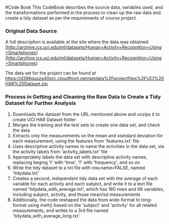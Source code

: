 #Code Book
This CodeBook describes the source data, variables used, and the transformations performed in the process to clean up the raw data and  create a tidy dataset as per the requirements of course project.

### Original Data Source
A full description is available at the site where the data was obtained: [http://archive.ics.uci.edu/ml/datasets/Human+Activity+Recognition+Using+Smartphones](http://archive.ics.uci.edu/ml/datasets/Human+Activity+Recognition+Using+Smartphones)

The data set for the project can be found at [https://d396qusza40orc.cloudfront.net/getdata%2Fprojectfiles%2FUCI%20HAR%20Dataset.zip
](https://d396qusza40orc.cloudfront.net/getdata%2Fprojectfiles%2FUCI%20HAR%20Dataset.zip)

### Process in Getting and Cleaning the Raw Data to Create a Tidy Dataset for Further Analysis

1. Downloads the dataset from the URL mentioned above and unzips it to create UCI HAR Dataset folder
2. Merges the training and the test sets to create one data set, and check the data
3. Extracts only the measurements on the mean and standard deviation for each measurement, using the features from 'features.txt' file 
4. Uses descriptive activity names to name the activities in the data set, via the activity labels from 'activity_labels.txt' file
5. Appropriately labels the data set with descriptive activity names, replacing beging 't' with 'time', 'f' with 'frequency', and so on 
6. Write the tidy dataset to a txt file with row.name=FALSE, named 'tidydata.txt'
7. Creates a second, independent tidy data set with the average of each variable for each activity and each subject, and write it to a text file named 'tidydata_with_average.txt', which has 180 rows and 68 variables, including subject, activity, and those mean/sd measurements
8. Additionally, the code reshaped the data from wide-format to long-format using melt() based on the 'subject' and 'activity' for all related measurements, and writes to a 3rd file named 'tidydata_with_average_long.txt'.  
